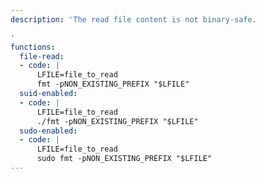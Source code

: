 ```yaml
---
description: 'The read file content is not binary-safe.

'
functions:
  file-read:
  - code: |
      LFILE=file_to_read
      fmt -pNON_EXISTING_PREFIX "$LFILE"
  suid-enabled:
  - code: |
      LFILE=file_to_read
      ./fmt -pNON_EXISTING_PREFIX "$LFILE"
  sudo-enabled:
  - code: |
      LFILE=file_to_read
      sudo fmt -pNON_EXISTING_PREFIX "$LFILE"
---
```


